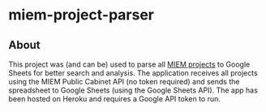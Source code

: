 # miem-project-parser

## About

This project was (and can be) used to parse all [MIEM projects](https://cabinet.miem.hse.ru/#/projects/all) to Google Sheets for better search and analysis.  The application receives all projects using the MIEM Public Cabinet API (no token required) and sends the spreadsheet to Google Sheets (using the Google Sheets API). The app has been hosted on Heroku and requires a Google API token to run.
